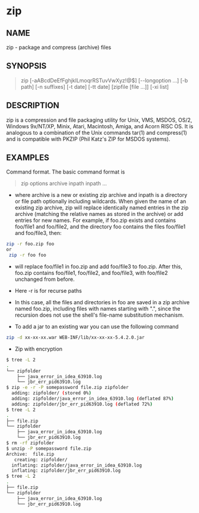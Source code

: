 # zip

## NAME

zip - package and compress (archive) files

## SYNOPSIS

> zip [-aABcdDeEfFghjklLmoqrRSTuvVwXyz!@$] [--longoption ...]  [-b path] [-n suffixes] [-t date] [-tt date] [zipfile [file ...]]  [-xi list]

## DESCRIPTION

zip is a compression and file packaging utility for Unix, VMS, MSDOS, OS/2, Windows 9x/NT/XP, Minix, Atari, Macintosh, Amiga, and Acorn RISC OS.  It is analogous to a combination of the Unix commands tar(1) and compress(1) and is compatible with PKZIP (Phil Katz's ZIP for MSDOS systems).

## EXAMPLES

Command format.  The basic command format is

> zip options archive inpath inpath ...

* where  archive is a new or existing zip archive and inpath is a directory or file path optionally including wildcards.  When given the name of an existing zip archive, zip will replace identically named entries in the zip archive (matching the relative names as stored in the archive) or add entries for new names.  For example, if foo.zip exists and contains foo/file1 and foo/file2, and the directory foo contains the files foo/file1 and foo/file3, then:

```bash
zip -r foo.zip foo
or 
 zip -r foo foo
```

* will replace foo/file1 in foo.zip and add foo/file3 to foo.zip.  After this, foo.zip contains foo/file1, foo/file2, and foo/file3, with foo/file2 unchanged from before.

* Here -r is for recurse paths

* In this case, all the files and directories in foo are saved in a zip archive named foo.zip, including files with names starting with ".", since the recursion  does not use the shell's file-name substitution mechanism.

* To add a jar to an existing war you can use the following command

```bash
zip -d xx-xx-xx.war WEB-INF/lib/xx-xx-xx-5.4.2.0.jar
```

* Zip with encryption

```bash
$ tree -L 2
.
└── zipfolder
    ├── java_error_in_idea_63910.log
    └── jbr_err_pid63910.log
$ zip -e -r -P somepassword file.zip zipfolder
  adding: zipfolder/ (stored 0%)
  adding: zipfolder/java_error_in_idea_63910.log (deflated 87%)
  adding: zipfolder/jbr_err_pid63910.log (deflated 72%)
$ tree -L 2
.
├── file.zip
└── zipfolder
    ├── java_error_in_idea_63910.log
    └── jbr_err_pid63910.log
$ rm -rf zipfolder
$ unzip -P somepassword file.zip
Archive:  file.zip
   creating: zipfolder/
  inflating: zipfolder/java_error_in_idea_63910.log
  inflating: zipfolder/jbr_err_pid63910.log
$ tree -L 2
.
├── file.zip
└── zipfolder
    ├── java_error_in_idea_63910.log
    └── jbr_err_pid63910.log
```
